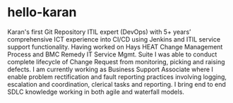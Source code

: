 # hello-karan
Karan's first Git Repository
ITIL expert (DevOps) with 5+ years’ comprehensive ICT experience into CI/CD using Jenkins and ITIL service support functionality.  Having worked on Hays HEAT Change Management Process and BMC Remedy IT Service Mgmt. Suite I was able to conduct complete lifecycle of Change Request from monitoring, picking and raising defects. I am currently working as Business Support Associate where I enable problem rectification and fault reporting practices involving logging, escalation and coordination, clerical tasks and reporting. I bring end to end SDLC knowledge working in both agile and waterfall models. 
